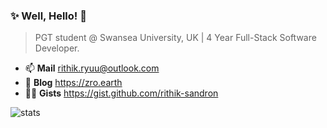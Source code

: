 ### ✨ Well, Hello! 👋
> PGT student @ Swansea University, UK | 4 Year Full-Stack Software Developer.

- 📫 **Mail** rithik.ryuu@outlook.com
- 💭 **Blog** https://zro.earth
- 👨‍💻 **Gists** https://gist.github.com/rithik-sandron

![stats](language.svg) 
